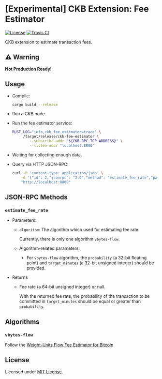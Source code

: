 # [Experimental] CKB Extension: Fee Estimator

[![License]](#license)
[![Travis CI]](https://travis-ci.com/yangby-cryptape/ckb-extension-fee-estimator)

CKB extension to estimate transaction fees.

[License]: https://img.shields.io/badge/License-MIT-blue.svg
[Travis CI]: https://img.shields.io/travis/com/yangby-cryptape/ckb-extension-fee-estimator.svg

## :warning: Warning

**Not Production Ready!**

## Usage

- Compile:

  ```bash
  cargo build --release
  ```

- Run a CKB node.

- Run the fee estimator service:

   ```bash
   RUST_LOG="info,ckb_fee_estimator=trace" \
       ./target/release/ckb-fee-estimator \
           --subscribe-addr "${CKB_RPC_TCP_ADDRESS}" \
           --listen-addr "localhost:8080"
   ```

- Waiting for collecting enough data.

- Query via HTTP JSON-RPC:

   ```bash
   curl -H 'content-type: application/json' \
       -d '{"id": 2,"jsonrpc": "2.0","method": "estimate_fee_rate","params": [{"algorithm":"vbytes-flow", "probability":0.90, "target_minutes": 10}]}' \
       "http://localhost:8080"
   ```

## JSON-RPC Methods

### `estimate_fee_rate`

- Parameters:

  - `algorithm`: The algorithm which used for estimating fee rate.

    Currently, there is only one algorithm `vbytes-flow`.

  - Algorithm-related parameters:

    - For `vbytes-flow` algorithm, the `probability` (a 32-bit floating point) and `target_minutes` (a 32-bit unsigned integer) should be provided.

- Returns

  - Fee rate (a 64-bit unsigned integer) or null.

    With the returned fee rate,  the probability of the transaction to be committed in `target_minutes` should be equal or greater than `probability`.

## Algorithms

### `vbytes-flow`

Follow the [Weight-Units Flow Fee Estimator for Bitcoin](https://bitcoiner.live/?tab=info)

## License

Licensed under [MIT License].

[MIT License]: LICENSE
